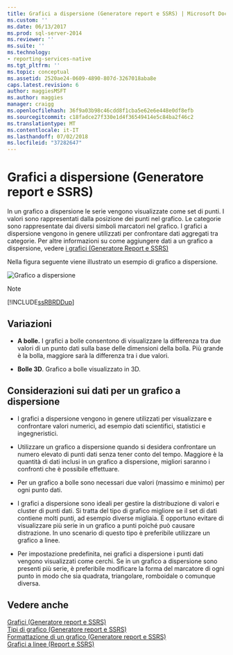 ```yaml
---
title: Grafici a dispersione (Generatore report e SSRS) | Microsoft Docs
ms.custom: ''
ms.date: 06/13/2017
ms.prod: sql-server-2014
ms.reviewer: ''
ms.suite: ''
ms.technology:
- reporting-services-native
ms.tgt_pltfrm: ''
ms.topic: conceptual
ms.assetid: 2520ae24-0609-4890-807d-3267018aba8e
caps.latest.revision: 6
author: maggiesMSFT
ms.author: maggies
manager: craigg
ms.openlocfilehash: 36f9a03b98c46cdd8f1cba5e62e6e448e0df8efb
ms.sourcegitcommit: c18fadce27f330e1d4f36549414e5c84ba2f46c2
ms.translationtype: MT
ms.contentlocale: it-IT
ms.lasthandoff: 07/02/2018
ms.locfileid: "37282647"
---
```

# <a name="scatter-charts-report-builder-and-ssrs"></a>Grafici a dispersione (Generatore report e SSRS)
  In un grafico a dispersione le serie vengono visualizzate come set di punti. I valori sono rappresentati dalla posizione dei punti nel grafico. Le categorie sono rappresentate dai diversi simboli marcatori nel grafico. I grafici a dispersione vengono in genere utilizzati per confrontare dati aggregati tra categorie. Per altre informazioni su come aggiungere dati a un grafico a dispersione, vedere [i grafici &#40;Generatore Report e SSRS&#41;](charts-report-builder-and-ssrs.md)  
  
 Nella figura seguente viene illustrato un esempio di grafico a dispersione.  
  
 ![Grafico a dispersione](../media/rs-scatterchart.gif "Grafico a dispersione")  
  
> [!NOTE]  
>  [!INCLUDE[ssRBRDDup](../../includes/ssrbrddup-md.md)]  
  
## <a name="variations"></a>Variazioni  
  
-   **A bolle.** I grafici a bolle consentono di visualizzare la differenza tra due valori di un punto dati sulla base delle dimensioni della bolla. Più grande è la bolla, maggiore sarà la differenza tra i due valori.  
  
-   **Bolle 3D**. Grafico a bolle visualizzato in 3D.  
  
## <a name="data-considerations-for-a-scatter-chart"></a>Considerazioni sui dati per un grafico a dispersione  
  
-   I grafici a dispersione vengono in genere utilizzati per visualizzare e confrontare valori numerici, ad esempio dati scientifici, statistici e ingegneristici.  
  
-   Utilizzare un grafico a dispersione quando si desidera confrontare un numero elevato di punti dati senza tener conto del tempo. Maggiore è la quantità di dati inclusi in un grafico a dispersione, migliori saranno i confronti che è possibile effettuare.  
  
-   Per un grafico a bolle sono necessari due valori (massimo e minimo) per ogni punto dati.  
  
-   I grafici a dispersione sono ideali per gestire la distribuzione di valori e cluster di punti dati. Si tratta del tipo di grafico migliore se il set di dati contiene molti punti, ad esempio diverse migliaia. È opportuno evitare di visualizzare più serie in un grafico a punti poiché può causare distrazione. In uno scenario di questo tipo è preferibile utilizzare un grafico a linee.  
  
-   Per impostazione predefinita, nei grafici a dispersione i punti dati vengono visualizzati come cerchi. Se in un grafico a dispersione sono presenti più serie, è preferibile modificare la forma del marcatore di ogni punto in modo che sia quadrata, triangolare, romboidale o comunque diversa.  
  
## <a name="see-also"></a>Vedere anche  
 [Grafici &#40;Generatore report e SSRS&#41;](charts-report-builder-and-ssrs.md)   
 [Tipi di grafico &#40;Generatore report e SSRS&#41;](chart-types-report-builder-and-ssrs.md)   
 [Formattazione di un grafico &#40;Generatore report e SSRS&#41;](formatting-a-chart-report-builder-and-ssrs.md)   
 [Grafici a linee &#40;Report e SSRS&#41;](line-charts-report-builder-and-ssrs.md)  
  
  
